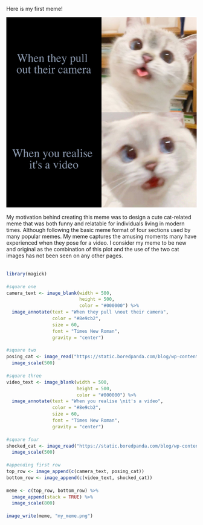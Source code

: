 Here is my first meme!

![cat_meme](my_meme.png)

My motivation behind creating this meme was to design a cute cat-related meme that was both funny and relatable for individuals living in modern times. Although following the basic meme format of four sections used by many popular memes. My meme captures the amusing moments many have experienced when they pose for a video. I consider my meme to be new and original as the combination of this plot and the use of the two cat images has not been seen on any other pages.

```r

library(magick)

#square one
camera_text <- image_blank(width = 500, 
                           height = 500, 
                           color = "#000000") %>%
  image_annotate(text = "When they pull \nout their camera", 
                 color = "#8e9cb2",
                 size = 60,
                 font = "Times New Roman",
                 gravity = "center")

#square two
posing_cat <- image_read("https://static.boredpanda.com/blog/wp-content/uploads/2020/07/expressive-cat-nana-1-19-5f16d006edb0f__700.jpg") %>%
  image_scale(500)

#square three
video_text <- image_blank(width = 500, 
                          height = 500, 
                          color = "#000000") %>%
  image_annotate(text = "When you realise \nit's a video", 
                 color = "#8e9cb2",
                 size = 60,
                 font = "Times New Roman",
                 gravity = "center")

#square four
shocked_cat <- image_read("https://static.boredpanda.com/blog/wp-content/uploads/2020/07/expressive-cat-nana-1-1-5f16cfece24f8__700.jpg") %>%
  image_scale(500)

#appending first row
top_row <- image_append(c(camera_text, posing_cat))
bottom_row <- image_append(c(video_text, shocked_cat))

meme <- c(top_row, bottom_row) %>%
  image_append(stack = TRUE) %>%
  image_scale(800)

image_write(meme, "my_meme.png")

```
